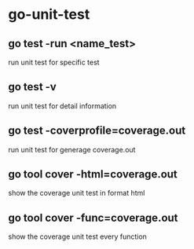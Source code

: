 # go-unit-test

## go test -run <name_test>
run unit test for specific test

## go test -v
run unit test for detail information

## go test -coverprofile=coverage.out
run unit test for generage coverage.out

## go tool cover -html=coverage.out
show the coverage unit test in format html

## go tool cover -func=coverage.out
show the coverage unit test every function
